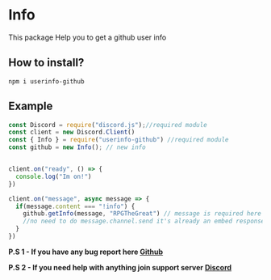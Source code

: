 # Info

This package Help you to get a github user info

## How to install?

`npm i userinfo-github`

## Example

```js
const Discord = require("discord.js");//required module
const client = new Discord.Client()
const { Info } = require("userinfo-github") //required module
const github = new Info(); // new info


client.on("ready", () => {
  console.log("Im on!")
})

client.on("message", async message => {
  if(message.content === "!info") {
    github.getInfo(message, "RPGTheGreat") // message is required here
    //no need to do message.channel.send it's already an embed response
  }
})
```
**P.S 1 - If you have any bug report here [Github](https://github.com/RPGTheGreat/github-info)**

**P.S 2 - If you need help with anything join support server [Discord](https://discord.gg/yqAGXbz)**
